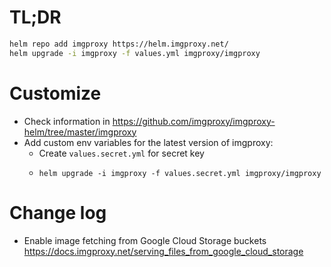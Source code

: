 # TL;DR
```bash
helm repo add imgproxy https://helm.imgproxy.net/
helm upgrade -i imgproxy -f values.yml imgproxy/imgproxy
```
# Customize
- Check information in https://github.com/imgproxy/imgproxy-helm/tree/master/imgproxy
- Add custom env variables for the latest version of imgproxy:
  - Create `values.secret.yml` for secret key
  - ```
    helm upgrade -i imgproxy -f values.secret.yml imgproxy/imgproxy
    ```

# Change log
- Enable image fetching from Google Cloud Storage buckets https://docs.imgproxy.net/serving_files_from_google_cloud_storage